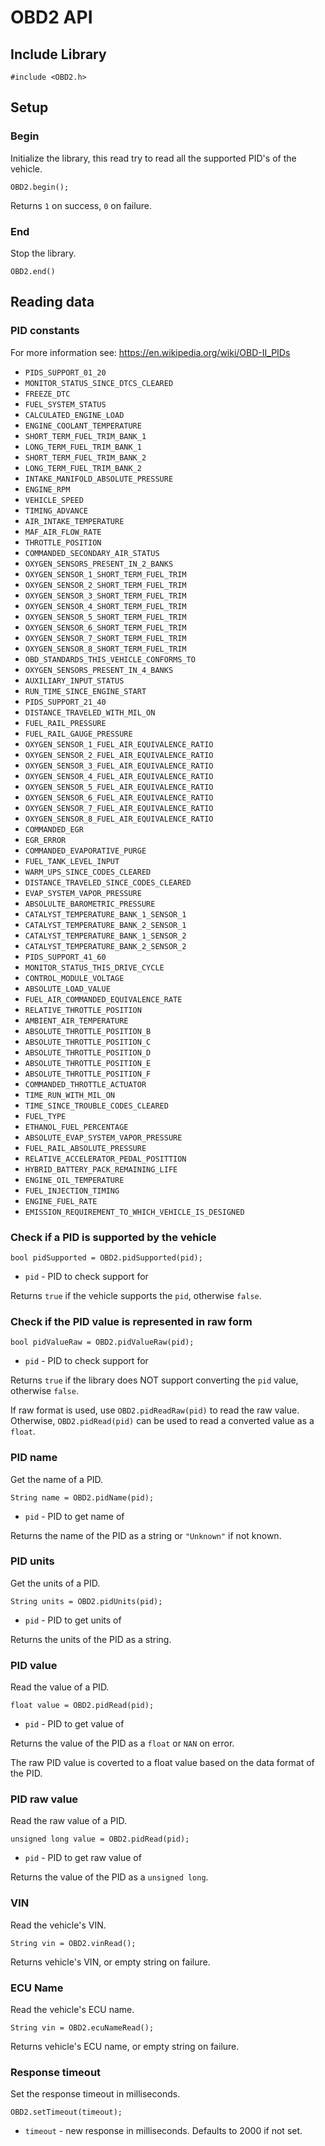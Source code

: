 # OBD2 API

## Include Library

```arduino
#include <OBD2.h>
```

## Setup

### Begin

Initialize the library, this read try to read all the supported PID's of the vehicle.

```arduino
OBD2.begin();
```

Returns `1` on success, `0` on failure.

### End

Stop the library.

```arduino
OBD2.end()
```

## Reading data

### PID constants

For more information see: https://en.wikipedia.org/wiki/OBD-II_PIDs

 * `PIDS_SUPPORT_01_20`
 * `MONITOR_STATUS_SINCE_DTCS_CLEARED`
 * `FREEZE_DTC`
 * `FUEL_SYSTEM_STATUS`
 * `CALCULATED_ENGINE_LOAD`
 * `ENGINE_COOLANT_TEMPERATURE`
 * `SHORT_TERM_FUEL_TRIM_BANK_1`
 * `LONG_TERM_FUEL_TRIM_BANK_1`
 * `SHORT_TERM_FUEL_TRIM_BANK_2`
 * `LONG_TERM_FUEL_TRIM_BANK_2`
 * `INTAKE_MANIFOLD_ABSOLUTE_PRESSURE`
 * `ENGINE_RPM`
 * `VEHICLE_SPEED`
 * `TIMING_ADVANCE`
 * `AIR_INTAKE_TEMPERATURE`
 * `MAF_AIR_FLOW_RATE`
 * `THROTTLE_POSITION`
 * `COMMANDED_SECONDARY_AIR_STATUS`
 * `OXYGEN_SENSORS_PRESENT_IN_2_BANKS`
 * `OXYGEN_SENSOR_1_SHORT_TERM_FUEL_TRIM`
 * `OXYGEN_SENSOR_2_SHORT_TERM_FUEL_TRIM`
 * `OXYGEN_SENSOR_3_SHORT_TERM_FUEL_TRIM`
 * `OXYGEN_SENSOR_4_SHORT_TERM_FUEL_TRIM`
 * `OXYGEN_SENSOR_5_SHORT_TERM_FUEL_TRIM`
 * `OXYGEN_SENSOR_6_SHORT_TERM_FUEL_TRIM`
 * `OXYGEN_SENSOR_7_SHORT_TERM_FUEL_TRIM`
 * `OXYGEN_SENSOR_8_SHORT_TERM_FUEL_TRIM`
 * `OBD_STANDARDS_THIS_VEHICLE_CONFORMS_TO`
 * `OXYGEN_SENSORS_PRESENT_IN_4_BANKS`
 * `AUXILIARY_INPUT_STATUS`
 * `RUN_TIME_SINCE_ENGINE_START`
 * `PIDS_SUPPORT_21_40`
 * `DISTANCE_TRAVELED_WITH_MIL_ON`
 * `FUEL_RAIL_PRESSURE`
 * `FUEL_RAIL_GAUGE_PRESSURE`
 * `OXYGEN_SENSOR_1_FUEL_AIR_EQUIVALENCE_RATIO`
 * `OXYGEN_SENSOR_2_FUEL_AIR_EQUIVALENCE_RATIO`
 * `OXYGEN_SENSOR_3_FUEL_AIR_EQUIVALENCE_RATIO`
 * `OXYGEN_SENSOR_4_FUEL_AIR_EQUIVALENCE_RATIO`
 * `OXYGEN_SENSOR_5_FUEL_AIR_EQUIVALENCE_RATIO`
 * `OXYGEN_SENSOR_6_FUEL_AIR_EQUIVALENCE_RATIO`
 * `OXYGEN_SENSOR_7_FUEL_AIR_EQUIVALENCE_RATIO`
 * `OXYGEN_SENSOR_8_FUEL_AIR_EQUIVALENCE_RATIO`
 * `COMMANDED_EGR`
 * `EGR_ERROR`
 * `COMMANDED_EVAPORATIVE_PURGE`
 * `FUEL_TANK_LEVEL_INPUT`
 * `WARM_UPS_SINCE_CODES_CLEARED`
 * `DISTANCE_TRAVELED_SINCE_CODES_CLEARED`
 * `EVAP_SYSTEM_VAPOR_PRESSURE`
 * `ABSOLULTE_BAROMETRIC_PRESSURE`
 * `CATALYST_TEMPERATURE_BANK_1_SENSOR_1`
 * `CATALYST_TEMPERATURE_BANK_2_SENSOR_1`
 * `CATALYST_TEMPERATURE_BANK_1_SENSOR_2`
 * `CATALYST_TEMPERATURE_BANK_2_SENSOR_2`
 * `PIDS_SUPPORT_41_60`
 * `MONITOR_STATUS_THIS_DRIVE_CYCLE`
 * `CONTROL_MODULE_VOLTAGE`
 * `ABSOLUTE_LOAD_VALUE`
 * `FUEL_AIR_COMMANDED_EQUIVALENCE_RATE`
 * `RELATIVE_THROTTLE_POSITION`
 * `AMBIENT_AIR_TEMPERATURE`
 * `ABSOLUTE_THROTTLE_POSITION_B`
 * `ABSOLUTE_THROTTLE_POSITION_C`
 * `ABSOLUTE_THROTTLE_POSITION_D`
 * `ABSOLUTE_THROTTLE_POSITION_E`
 * `ABSOLUTE_THROTTLE_POSITION_F`
 * `COMMANDED_THROTTLE_ACTUATOR`
 * `TIME_RUN_WITH_MIL_ON`
 * `TIME_SINCE_TROUBLE_CODES_CLEARED`
 * `FUEL_TYPE`
 * `ETHANOL_FUEL_PERCENTAGE`
 * `ABSOLUTE_EVAP_SYSTEM_VAPOR_PRESSURE`
 * `FUEL_RAIL_ABSOLUTE_PRESSURE`
 * `RELATIVE_ACCELERATOR_PEDAL_POSITTION`
 * `HYBRID_BATTERY_PACK_REMAINING_LIFE`
 * `ENGINE_OIL_TEMPERATURE`
 * `FUEL_INJECTION_TIMING`
 * `ENGINE_FUEL_RATE`
 * `EMISSION_REQUIREMENT_TO_WHICH_VEHICLE_IS_DESIGNED`

### Check if a PID is supported by the vehicle

```arduino
bool pidSupported = OBD2.pidSupported(pid);
```

 * `pid` - PID to check support for

Returns `true` if the vehicle supports the `pid`, otherwise `false`.


### Check if the PID value is represented in raw form

```arduino
bool pidValueRaw = OBD2.pidValueRaw(pid);
```

 * `pid` - PID to check support for

Returns `true` if the library does NOT support converting the `pid` value, otherwise `false`.

If raw format is used, use `OBD2.pidReadRaw(pid)` to read the raw value. Otherwise, `OBD2.pidRead(pid)` can be used to read a converted value as a `float`.

### PID name

Get the name of a PID.

```arduino
String name = OBD2.pidName(pid);
```
 * `pid` - PID to get name of

Returns the name of the PID as a string or `"Unknown"` if not known.

### PID units

Get the units of a PID.

```arduino
String units = OBD2.pidUnits(pid);
```
 * `pid` - PID to get units of

Returns the units of the PID as a string.

### PID value

Read the value of a PID.

```arduino
float value = OBD2.pidRead(pid);
```
 * `pid` - PID to get value of

Returns the value of the PID as a `float` or `NAN` on error.

The raw PID value is coverted to a float value based on the data format of the PID.

### PID raw value

Read the raw value of a PID.

```arduino
unsigned long value = OBD2.pidRead(pid);
```
 * `pid` - PID to get raw value of

Returns the value of the PID as a `unsigned long`.

### VIN

Read the vehicle's VIN.

```arduino
String vin = OBD2.vinRead();
```

Returns vehicle's VIN, or empty string on failure.

### ECU Name

Read the vehicle's ECU name.

```arduino
String vin = OBD2.ecuNameRead();
```

Returns vehicle's ECU name, or empty string on failure.

### Response timeout

Set the response timeout in milliseconds.

```
OBD2.setTimeout(timeout);
```

 * `timeout` - new response in milliseconds. Defaults to 2000 if not set.
